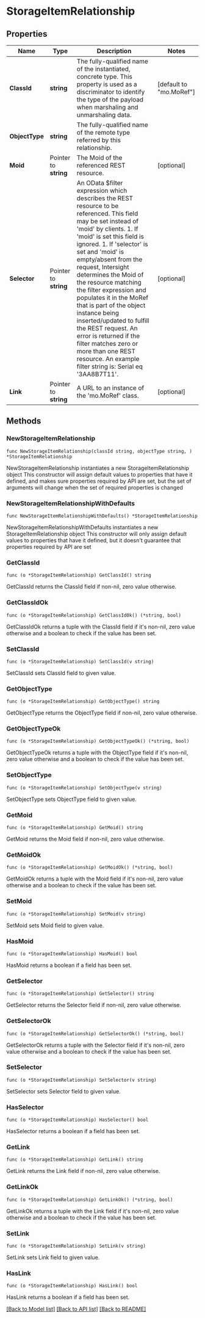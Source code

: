 # StorageItemRelationship

## Properties

Name | Type | Description | Notes
------------ | ------------- | ------------- | -------------
**ClassId** | **string** | The fully-qualified name of the instantiated, concrete type. This property is used as a discriminator to identify the type of the payload when marshaling and unmarshaling data. | [default to "mo.MoRef"]
**ObjectType** | **string** | The fully-qualified name of the remote type referred by this relationship. | 
**Moid** | Pointer to **string** | The Moid of the referenced REST resource. | [optional] 
**Selector** | Pointer to **string** | An OData $filter expression which describes the REST resource to be referenced. This field may be set instead of &#39;moid&#39; by clients. 1. If &#39;moid&#39; is set this field is ignored. 1. If &#39;selector&#39; is set and &#39;moid&#39; is empty/absent from the request, Intersight determines the Moid of the resource matching the filter expression and populates it in the MoRef that is part of the object instance being inserted/updated to fulfill the REST request. An error is returned if the filter matches zero or more than one REST resource. An example filter string is: Serial eq &#39;3AA8B7T11&#39;. | [optional] 
**Link** | Pointer to **string** | A URL to an instance of the &#39;mo.MoRef&#39; class. | [optional] 

## Methods

### NewStorageItemRelationship

`func NewStorageItemRelationship(classId string, objectType string, ) *StorageItemRelationship`

NewStorageItemRelationship instantiates a new StorageItemRelationship object
This constructor will assign default values to properties that have it defined,
and makes sure properties required by API are set, but the set of arguments
will change when the set of required properties is changed

### NewStorageItemRelationshipWithDefaults

`func NewStorageItemRelationshipWithDefaults() *StorageItemRelationship`

NewStorageItemRelationshipWithDefaults instantiates a new StorageItemRelationship object
This constructor will only assign default values to properties that have it defined,
but it doesn't guarantee that properties required by API are set

### GetClassId

`func (o *StorageItemRelationship) GetClassId() string`

GetClassId returns the ClassId field if non-nil, zero value otherwise.

### GetClassIdOk

`func (o *StorageItemRelationship) GetClassIdOk() (*string, bool)`

GetClassIdOk returns a tuple with the ClassId field if it's non-nil, zero value otherwise
and a boolean to check if the value has been set.

### SetClassId

`func (o *StorageItemRelationship) SetClassId(v string)`

SetClassId sets ClassId field to given value.


### GetObjectType

`func (o *StorageItemRelationship) GetObjectType() string`

GetObjectType returns the ObjectType field if non-nil, zero value otherwise.

### GetObjectTypeOk

`func (o *StorageItemRelationship) GetObjectTypeOk() (*string, bool)`

GetObjectTypeOk returns a tuple with the ObjectType field if it's non-nil, zero value otherwise
and a boolean to check if the value has been set.

### SetObjectType

`func (o *StorageItemRelationship) SetObjectType(v string)`

SetObjectType sets ObjectType field to given value.


### GetMoid

`func (o *StorageItemRelationship) GetMoid() string`

GetMoid returns the Moid field if non-nil, zero value otherwise.

### GetMoidOk

`func (o *StorageItemRelationship) GetMoidOk() (*string, bool)`

GetMoidOk returns a tuple with the Moid field if it's non-nil, zero value otherwise
and a boolean to check if the value has been set.

### SetMoid

`func (o *StorageItemRelationship) SetMoid(v string)`

SetMoid sets Moid field to given value.

### HasMoid

`func (o *StorageItemRelationship) HasMoid() bool`

HasMoid returns a boolean if a field has been set.

### GetSelector

`func (o *StorageItemRelationship) GetSelector() string`

GetSelector returns the Selector field if non-nil, zero value otherwise.

### GetSelectorOk

`func (o *StorageItemRelationship) GetSelectorOk() (*string, bool)`

GetSelectorOk returns a tuple with the Selector field if it's non-nil, zero value otherwise
and a boolean to check if the value has been set.

### SetSelector

`func (o *StorageItemRelationship) SetSelector(v string)`

SetSelector sets Selector field to given value.

### HasSelector

`func (o *StorageItemRelationship) HasSelector() bool`

HasSelector returns a boolean if a field has been set.

### GetLink

`func (o *StorageItemRelationship) GetLink() string`

GetLink returns the Link field if non-nil, zero value otherwise.

### GetLinkOk

`func (o *StorageItemRelationship) GetLinkOk() (*string, bool)`

GetLinkOk returns a tuple with the Link field if it's non-nil, zero value otherwise
and a boolean to check if the value has been set.

### SetLink

`func (o *StorageItemRelationship) SetLink(v string)`

SetLink sets Link field to given value.

### HasLink

`func (o *StorageItemRelationship) HasLink() bool`

HasLink returns a boolean if a field has been set.


[[Back to Model list]](../README.md#documentation-for-models) [[Back to API list]](../README.md#documentation-for-api-endpoints) [[Back to README]](../README.md)


